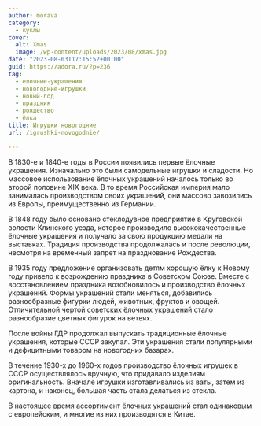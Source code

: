 ```yaml
---
author: morava
category:
  - куклы
cover:
  alt: Xmas
  image: /wp-content/uploads/2023/08/xmas.jpg
date: "2023-08-03T17:15:52+00:00"
guid: https://adora.ru/?p=236
tag:
  - елочные-украшения
  - новогодние-игрушки
  - новый-год
  - праздник
  - рождество
  - ёлка
title: Игрушки новогодние
url: /igrushki-novogodnie/

---
```

В 1830-е и 1840-е годы в России появились первые ёлочные украшения. Изначально это были самодельные игрушки и сладости. Но массовое использование ёлочных украшений началось только во второй половине XIX века. В то время Российская империя мало занималась производством своих украшений, они массово завозились из Европы, преимущественно из Германии.

В 1848 году было основано стеклодувное предприятие в Круговской волости Клинского уезда, которое производило высококачественные ёлочные украшения и получало за свою продукцию медали на выставках. Традиция производства продолжалась и после революции, несмотря на временный запрет на празднование Рождества.

В 1935 году предложение организовать детям хорошую ёлку к Новому году привело к возрождению праздника в Советском Союзе. Вместе с восстановлением праздника возобновилось и производство ёлочных украшений. Формы украшений стали меняться, добавились разнообразные фигурки людей, животных, фруктов и овощей. Отличительной чертой советских ёлочных украшений стало разнообразие цветных фигурок на ветвях.

После войны ГДР продолжал выпускать традиционные ёлочные украшения, которые СССР закупал. Эти украшения стали популярными и дефицитными товаром на новогодних базарах.

В течение 1930-х до 1960-х годов производство ёлочных игрушек в СССР осуществлялось вручную, что придавало изделиям оригинальность. Вначале игрушки изготавливались из ваты, затем из картона, и наконец, большая часть стала делаться из стекла.

В настоящее время ассортимент ёлочных украшений стал одинаковым с европейским, и многие из них производятся в Китае.

